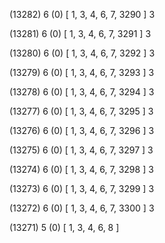 (13282) 6 (0) [ 1, 3, 4, 6, 7, 3290 ] 3 


(13281) 6 (0) [ 1, 3, 4, 6, 7, 3291 ] 3 


(13280) 6 (0) [ 1, 3, 4, 6, 7, 3292 ] 3 


(13279) 6 (0) [ 1, 3, 4, 6, 7, 3293 ] 3 


(13278) 6 (0) [ 1, 3, 4, 6, 7, 3294 ] 3 


(13277) 6 (0) [ 1, 3, 4, 6, 7, 3295 ] 3 


(13276) 6 (0) [ 1, 3, 4, 6, 7, 3296 ] 3 


(13275) 6 (0) [ 1, 3, 4, 6, 7, 3297 ] 3 


(13274) 6 (0) [ 1, 3, 4, 6, 7, 3298 ] 3 


(13273) 6 (0) [ 1, 3, 4, 6, 7, 3299 ] 3 


(13272) 6 (0) [ 1, 3, 4, 6, 7, 3300 ] 3 


(13271) 5 (0) [ 1, 3, 4, 6, 8 ]  

